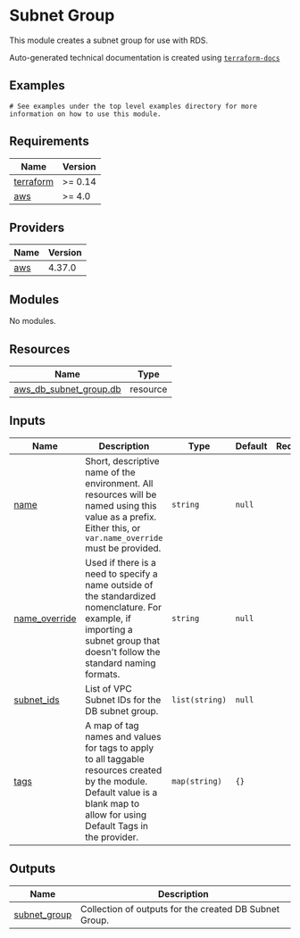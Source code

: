 # Subnet Group

This module creates a subnet group for use with RDS.
<!-- BEGINNING OF PRE-COMMIT-TERRAFORM DOCS HOOK -->

Auto-generated technical documentation is created using [`terraform-docs`](https://terraform-docs.io/)
## Examples

```hcl
# See examples under the top level examples directory for more information on how to use this module.
```

## Requirements

| Name | Version |
|------|---------|
| <a name="requirement_terraform"></a> [terraform](#requirement\_terraform) | >= 0.14 |
| <a name="requirement_aws"></a> [aws](#requirement\_aws) | >= 4.0 |

## Providers

| Name | Version |
|------|---------|
| <a name="provider_aws"></a> [aws](#provider\_aws) | 4.37.0 |

## Modules

No modules.

## Resources

| Name | Type |
|------|------|
| [aws_db_subnet_group.db](https://registry.terraform.io/providers/hashicorp/aws/latest/docs/resources/db_subnet_group) | resource |

## Inputs

| Name | Description | Type | Default | Required |
|------|-------------|------|---------|:--------:|
| <a name="input_name"></a> [name](#input\_name) | Short, descriptive name of the environment. All resources will be named using this value as a prefix. Either this, or `var.name_override` must be provided. | `string` | `null` | no |
| <a name="input_name_override"></a> [name\_override](#input\_name\_override) | Used if there is a need to specify a name outside of the standardized nomenclature. For example, if importing a subnet group that doesn't follow the standard naming formats. | `string` | `null` | no |
| <a name="input_subnet_ids"></a> [subnet\_ids](#input\_subnet\_ids) | List of VPC Subnet IDs for the DB subnet group. | `list(string)` | `null` | no |
| <a name="input_tags"></a> [tags](#input\_tags) | A map of tag names and values for tags to apply to all taggable resources created by the module. Default value is a blank map to allow for using Default Tags in the provider. | `map(string)` | `{}` | no |

## Outputs

| Name | Description |
|------|-------------|
| <a name="output_subnet_group"></a> [subnet\_group](#output\_subnet\_group) | Collection of outputs for the created DB Subnet Group. |


<!-- END OF PRE-COMMIT-TERRAFORM DOCS HOOK -->

